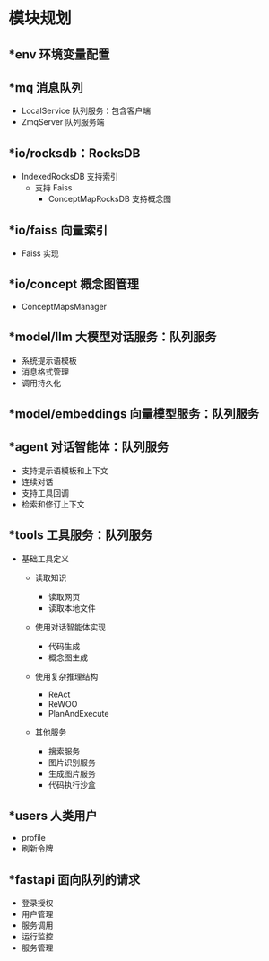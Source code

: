 # 模块规划

## *env 环境变量配置

## *mq 消息队列
- LocalService 队列服务：包含客户端
- ZmqServer 队列服务端

## *io/rocksdb：RocksDB
- IndexedRocksDB 支持索引
    - 支持 Faiss
        - ConceptMapRocksDB 支持概念图

## *io/faiss 向量索引
- Faiss 实现

## *io/concept 概念图管理
- ConceptMapsManager

## *model/llm 大模型对话服务：队列服务
- 系统提示语模板
- 消息格式管理
- 调用持久化

## *model/embeddings 向量模型服务：队列服务

## *agent 对话智能体：队列服务
- 支持提示语模板和上下文
- 连续对话
- 支持工具回调
- 检索和修订上下文

## *tools 工具服务：队列服务
- 基础工具定义
    - 读取知识
        - 读取网页
        - 读取本地文件

    - 使用对话智能体实现
        - 代码生成
        - 概念图生成

    - 使用复杂推理结构
        - ReAct
        - ReWOO
        - PlanAndExecute

    - 其他服务
        - 搜索服务
        - 图片识别服务
        - 生成图片服务
        - 代码执行沙盒

## *users 人类用户
- profile
- 刷新令牌

## *fastapi 面向队列的请求
- 登录授权
- 用户管理
- 服务调用
- 运行监控
- 服务管理
